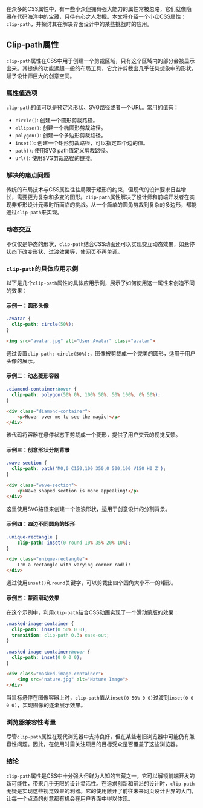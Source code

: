 在众多的CSS属性中，有一些小众但拥有强大能力的属性常被忽略，它们就像隐藏在代码海洋中的宝藏，只待有心之人发掘。本文将介绍一个小众CSS属性：`clip-path`，并探讨其在解决界面设计中的某些挑战时的应用。

## Clip-path属性

`clip-path`属性在CSS中用于创建一个剪裁区域，只有这个区域内的部分会被显示出来。其提供的功能远超一般的布局工具，它允许剪裁出几乎任何想象中的形状，赋予设计师巨大的创意空间。

### 属性值选项

`clip-path`的值可以是预定义形状、SVG路径或者一个URL。常用的值有：

- `circle()`: 创建一个圆形剪裁路径。
- `ellipse()`: 创建一个椭圆形剪裁路径。
- `polygon()`: 创建一个多边形剪裁路径。
- `inset()`: 创建一个矩形剪裁路径，可以指定四个边的值。
- `path()`: 使用SVG path值定义剪裁路径。
- `url()`: 使用SVG剪裁路径的链接。

### 解决的痛点问题

传统的布局技术与CSS属性往往局限于矩形的约束，但现代的设计要求日益增长，需要更为复杂和多变的图形。`clip-path`属性解决了设计师和前端开发者在实现非矩形设计元素时所面临的挑战。从一个简单的圆角剪裁到复杂的多边形，都能通过`clip-path`来实现。

### 动态交互

不仅仅是静态的形状，`clip-path`结合CSS动画还可以实现交互动态效果，如悬停状态下改变形状、过渡效果等，使网页不再单调。

### `clip-path`的具体应用示例

以下是几个`clip-path`属性的具体应用示例，展示了如何使用这一属性来创造不同的效果：

#### 示例一：圆形头像

```css
.avatar {
  clip-path: circle(50%);
}
```

```html
<img src="avatar.jpg" alt="User Avatar" class="avatar">
```

通过设置`clip-path: circle(50%);`，图像被剪裁成一个完美的圆形，适用于用户头像的展示。

#### 示例二：动态菱形容器

```css
.diamond-container:hover {
  clip-path: polygon(50% 0%, 100% 50%, 50% 100%, 0% 50%);
}
```

```html
<div class="diamond-container">
    <p>Hover over me to see the magic!</p>
</div>
```

该代码将容器在悬停状态下剪裁成一个菱形，提供了用户交云的视觉反馈。

#### 示例三：创意形状分割背景

```css
.wave-section {
  clip-path: path('M0,0 C150,100 350,0 500,100 V150 H0 Z');
}
```

```html
<div class="wave-section">
    <p>Wave shaped section is more appealing!</p>
</div>
```

这里使用SVG路径来创建一个波浪形状，适用于创意设计的分割背景。

#### 示例四：四边不同圆角的矩形

```css
.unique-rectangle {
    clip-path: inset(0 round 10% 35% 20% 10%);
}
```

```html
<div class="unique-rectangle">
    I'm a rectangle with varying corner radii!
</div>
```

通过使用`inset()`和`round`关键字，可以剪裁出四个圆角大小不一的矩形。

#### 示例五：蒙面滑动效果

在这个示例中，利用`clip-path`结合CSS动画实现了一个滑动蒙版的效果：

```css
.masked-image-container {
  clip-path: inset(0 50% 0 0);
  transition: clip-path 0.3s ease-out;
}

.masked-image-container:hover {
  clip-path: inset(0 0 0 0);
}
```

```html
<div class="masked-image-container">
    <img src="nature.jpg" alt="Nature Image">
</div>
```

当鼠标悬停在图像容器上时，`clip-path`值从`inset(0 50% 0 0)`过渡到`inset(0 0 0 0)`，实现图像的逐渐展示效果。

### 浏览器兼容性考量

尽管`clip-path`属性在现代浏览器中支持良好，但在某些老旧浏览器中可能仍有兼容性问题。因此，在使用时需关注项目的目标受众是否覆盖了这些浏览器。

### 结论

`clip-path`属性是CSS中十分强大但鲜为人知的宝藏之一。它可以解锁前端开发的新可能性，带来几乎无限的设计灵活性。在追求创新和前沿的设计时，`clip-path`无疑是实现这些视觉效果的利器。它的使用敞开了前往未来网页设计世界的大门，让每一个点滴的创意都有机会在用户界面中得以体现。